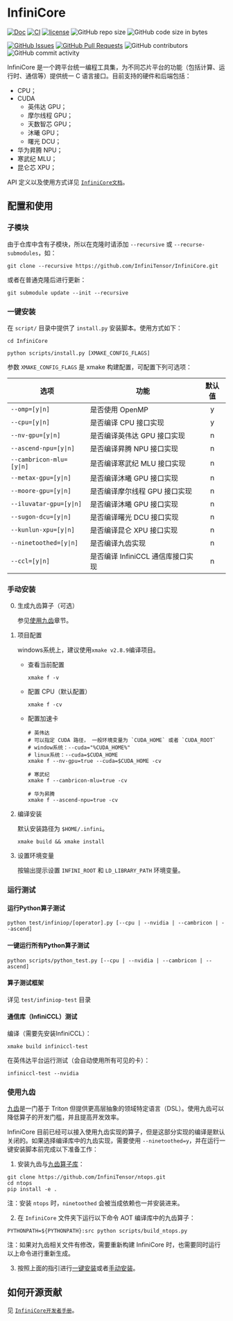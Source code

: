 # InfiniCore

[![Doc](https://img.shields.io/badge/Document-ready-blue)](https://github.com/InfiniTensor/InfiniCore-Documentation)
[![CI](https://github.com/InfiniTensor/InfiniCore/actions/workflows/build.yml/badge.svg?branch=main)](https://github.com/InfiniTensor/InfiniCore/actions)
[![license](https://img.shields.io/github/license/InfiniTensor/InfiniCore)](https://mit-license.org/)
![GitHub repo size](https://img.shields.io/github/repo-size/InfiniTensor/InfiniCore)
![GitHub code size in bytes](https://img.shields.io/github/languages/code-size/InfiniTensor/InfiniCore)

[![GitHub Issues](https://img.shields.io/github/issues/InfiniTensor/InfiniCore)](https://github.com/InfiniTensor/InfiniCore/issues)
[![GitHub Pull Requests](https://img.shields.io/github/issues-pr/InfiniTensor/InfiniCore)](https://github.com/InfiniTensor/InfiniCore/pulls)
![GitHub contributors](https://img.shields.io/github/contributors/InfiniTensor/InfiniCore)
![GitHub commit activity](https://img.shields.io/github/commit-activity/m/InfiniTensor/InfiniCore)

InfiniCore 是一个跨平台统一编程工具集，为不同芯片平台的功能（包括计算、运行时、通信等）提供统一 C 语言接口。目前支持的硬件和后端包括：

- CPU；
- CUDA
  - 英伟达 GPU；
  - 摩尔线程 GPU；
  - 天数智芯 GPU；
  - 沐曦 GPU；
  - 曙光 DCU；
- 华为昇腾 NPU；
- 寒武纪 MLU；
- 昆仑芯 XPU；

API 定义以及使用方式详见 [`InfiniCore文档`](https://github.com/InfiniTensor/InfiniCore-Documentation)。

## 配置和使用

### 子模块

由于仓库中含有子模块，所以在克隆时请添加 `--recursive` 或 `--recurse-submodules`，如：

```shell
git clone --recursive https://github.com/InfiniTensor/InfiniCore.git
```

或者在普通克隆后进行更新：

```shell
git submodule update --init --recursive
```

### 一键安装

在 `script/` 目录中提供了 `install.py` 安装脚本。使用方式如下：

```shell
cd InfiniCore

python scripts/install.py [XMAKE_CONFIG_FLAGS]
```

参数 `XMAKE_CONFIG_FLAGS` 是 xmake 构建配置，可配置下列可选项：

| 选项                     | 功能                              | 默认值
|--------------------------|-----------------------------------|:-:
| `--omp=[y\|n]`           | 是否使用 OpenMP                   | y
| `--cpu=[y\|n]`           | 是否编译 CPU 接口实现             | y
| `--nv-gpu=[y\|n]`        | 是否编译英伟达 GPU 接口实现       | n
| `--ascend-npu=[y\|n]`    | 是否编译昇腾 NPU 接口实现         | n
| `--cambricon-mlu=[y\|n]` | 是否编译寒武纪 MLU 接口实现       | n
| `--metax-gpu=[y\|n]`     | 是否编译沐曦 GPU 接口实现         | n
| `--moore-gpu=[y\|n]`     | 是否编译摩尔线程 GPU 接口实现     | n
| `--iluvatar-gpu=[y\|n]`  | 是否编译沐曦 GPU 接口实现         | n
| `--sugon-dcu=[y\|n]`     | 是否编译曙光 DCU 接口实现         | n
| `--kunlun-xpu=[y\|n]`    | 是否编译昆仑 XPU 接口实现         | n
| `--ninetoothed=[y\|n]`   | 是否编译九齿实现                 | n
| `--ccl=[y\|n]`           | 是否编译 InfiniCCL 通信库接口实现 | n

### 手动安装

0. 生成九齿算子（可选）

    参见[使用九齿](#使用九齿)章节。

1. 项目配置

   windows系统上，建议使用`xmake v2.8.9`编译项目。
   - 查看当前配置

     ```shell
     xmake f -v
     ```

   - 配置 CPU（默认配置）

     ```shell
     xmake f -cv
     ```

   - 配置加速卡

     ```shell
     # 英伟达
     # 可以指定 CUDA 路径， 一般环境变量为 `CUDA_HOME` 或者 `CUDA_ROOT`
     # window系统：--cuda="%CUDA_HOME%"
     # linux系统：--cuda=$CUDA_HOME
     xmake f --nv-gpu=true --cuda=$CUDA_HOME -cv

     # 寒武纪
     xmake f --cambricon-mlu=true -cv

     # 华为昇腾
     xmake f --ascend-npu=true -cv
     ```

2. 编译安装

   默认安装路径为 `$HOME/.infini`。

   ```shell
   xmake build && xmake install
   ```

3. 设置环境变量

   按输出提示设置 `INFINI_ROOT` 和 `LD_LIBRARY_PATH` 环境变量。

### 运行测试

#### 运行Python算子测试

```shell
python test/infiniop/[operator].py [--cpu | --nvidia | --cambricon | --ascend]
```

#### 一键运行所有Python算子测试

```shell
python scripts/python_test.py [--cpu | --nvidia | --cambricon | --ascend]
```

#### 算子测试框架

详见 `test/infiniop-test` 目录

#### 通信库（InfiniCCL）测试

编译（需要先安装InfiniCCL）：

```shell
xmake build infiniccl-test
```

在英伟达平台运行测试（会自动使用所有可见的卡）：

```shell
infiniccl-test --nvidia
```

### 使用九齿

[九齿](https://github.com/InfiniTensor/ninetoothed)是一门基于 Triton 但提供更高层抽象的领域特定语言（DSL）。使用九齿可以降低算子的开发门槛，并且提高开发效率。

InfiniCore 目前已经可以接入使用九齿实现的算子，但是这部分实现的编译是默认关闭的。如果选择编译库中的九齿实现，需要使用 `--ninetoothed=y`，并在运行一键安装脚本前完成以下准备工作：

1. 安装九齿与[九齿算子库](https://github.com/InfiniTensor/ntops)：

```shell
git clone https://github.com/InfiniTensor/ntops.git
cd ntops
pip install -e .
```

注：安装 `ntops` 时，`ninetoothed` 会被当成依赖也一并安装进来。

2. 在 `InfiniCore` 文件夹下运行以下命令 AOT 编译库中的九齿算子：

```shell
PYTHONPATH=${PYTHONPATH}:src python scripts/build_ntops.py
```

注：如果对九齿相关文件有修改，需要重新构建 InfiniCore 时，也需要同时运行以上命令进行重新生成。

3. 按照上面的指引进行[一键安装](#一键安装)或者[手动安装](#手动安装)。

## 如何开源贡献

见 [`InfiniCore开发者手册`](DEV.md)。
